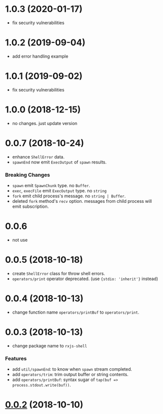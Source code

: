 # 1.0.3 (2020-01-17)

- fix security vulnerabilities

# 1.0.2 (2019-09-04)

- add error handling example

# 1.0.1 (2019-09-02)

- fix security vulnerabilities

# 1.0.0 (2018-12-15)

- no changes. just update version

# 0.0.7 (2018-10-24)

- enhance `ShellError` data.
- `spawnEnd` now emit `ExecOutput` of `spawn` results.

### Breaking Changes

- `spawn` emit `SpawnChunk` type. no `Buffer`.
- `exec`, `execFile` emit `ExecOutput` type. no `string`
- `fork` emit child process's message. no `string | Buffer`.
- deleted `fork` method's `recv` option. messages from child process will emit subscription.

# 0.0.6

- not use

# 0.0.5 (2018-10-18)

- create `ShellError` class for throw shell errors.
- `operators/print` operator deprecated. (use `{stdio: 'inherit'}` instead)

# 0.0.4 (2018-10-13)

- change function name `operators/printBuf` to `operators/print`.

# 0.0.3 (2018-10-13)

- change package name to `rxjs-shell`

### Features

- add `util/spawnEnd`: to know when `spawn` stream completed.
- add `operators/trim`: trim output buffer or string contents.
- add `operators/printBuf`: syntax sugar of `tap(buf => process.stdout.write(buf))`.

# [0.0.2](https://github.com/johnny-mh/rxjs-shell-operators/commit/d249d3570dcc6d87d200aae4570c621a90aafdeb) (2018-10-10)

